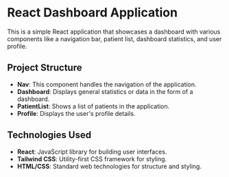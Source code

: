 # React Dashboard Application

This is a simple React application that showcases a dashboard with various components like a navigation bar, patient list, dashboard statistics, and user profile.

## Project Structure

- **Nav**: This component handles the navigation of the application.
- **Dashboard**: Displays general statistics or data in the form of a dashboard.
- **PatientList**: Shows a list of patients in the application.
- **Profile**: Displays the user's profile details.

## Technologies Used

- **React**: JavaScript library for building user interfaces.
- **Tailwind CSS**: Utility-first CSS framework for styling.
- **HTML/CSS**: Standard web technologies for structure and styling.



